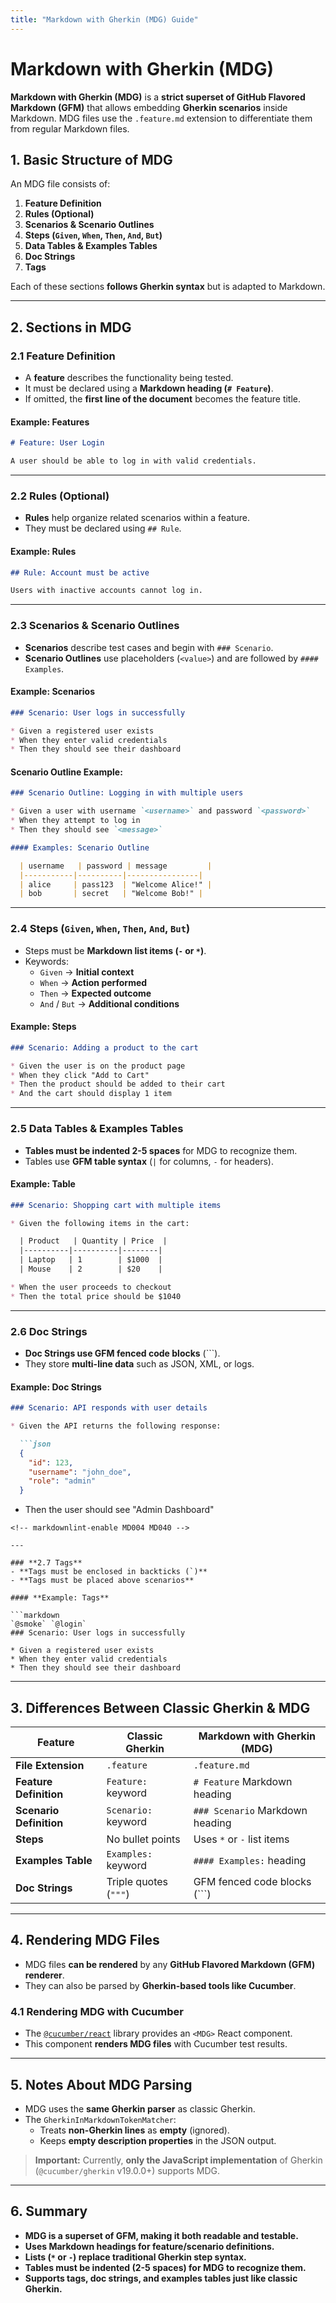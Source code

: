 ```yaml
---
title: "Markdown with Gherkin (MDG) Guide"
---
```

<!-- markdownlint-disable MD025 -->
# Markdown with Gherkin (MDG)
<!-- markdownlint-enable MD025 -->

**Markdown with Gherkin (MDG)** is a **strict superset of GitHub Flavored Markdown (GFM)** that allows embedding **Gherkin scenarios** inside Markdown. MDG files use the `.feature.md` extension to
differentiate them from regular Markdown files.

## **1. Basic Structure of MDG**

An MDG file consists of:

1. **Feature Definition**
2. **Rules (Optional)**
3. **Scenarios & Scenario Outlines**
4. **Steps (`Given`, `When`, `Then`, `And`, `But`)**
5. **Data Tables & Examples Tables**
6. **Doc Strings**
7. **Tags**

Each of these sections **follows Gherkin syntax** but is adapted to Markdown.

---

## **2. Sections in MDG**

### **2.1 Feature Definition**

- A **feature** describes the functionality being tested.
- It must be declared using a **Markdown heading (`# Feature`)**.
- If omitted, the **first line of the document** becomes the feature title.

#### **Example: Features**

```markdown
# Feature: User Login

A user should be able to log in with valid credentials.
```

---

### **2.2 Rules (Optional)**

- **Rules** help organize related scenarios within a feature.
- They must be declared using `## Rule`.

#### **Example: Rules**

```markdown
## Rule: Account must be active

Users with inactive accounts cannot log in.
```

---

### **2.3 Scenarios & Scenario Outlines**

- **Scenarios** describe test cases and begin with `### Scenario`.
- **Scenario Outlines** use placeholders (`<value>`) and are followed by `#### Examples`.

#### **Example: Scenarios**

```markdown
### Scenario: User logs in successfully

* Given a registered user exists
* When they enter valid credentials
* Then they should see their dashboard
```

#### **Scenario Outline Example:**

```markdown
### Scenario Outline: Logging in with multiple users

* Given a user with username `<username>` and password `<password>`
* When they attempt to log in
* Then they should see `<message>`

#### Examples: Scenario Outline

  | username   | password | message         |
  |-----------|----------|----------------|
  | alice     | pass123  | "Welcome Alice!" |
  | bob       | secret   | "Welcome Bob!" |
```

---

### **2.4 Steps (`Given`, `When`, `Then`, `And`, `But`)**

- Steps must be **Markdown list items (`-` or `*`)**.
- Keywords:
  - `Given` → **Initial context**
  - `When` → **Action performed**
  - `Then` → **Expected outcome**
  - `And` / `But` → **Additional conditions**

#### **Example: Steps**

```markdown
### Scenario: Adding a product to the cart

* Given the user is on the product page
* When they click "Add to Cart"
* Then the product should be added to their cart
* And the cart should display 1 item
```

---

### **2.5 Data Tables & Examples Tables**

- **Tables must be indented 2-5 spaces** for MDG to recognize them.
- Tables use **GFM table syntax** (`|` for columns, `-` for headers).

#### **Example: Table**

```markdown
### Scenario: Shopping cart with multiple items

* Given the following items in the cart:

  | Product   | Quantity | Price  |
  |----------|----------|--------|
  | Laptop   | 1        | $1000  |
  | Mouse    | 2        | $20    |

* When the user proceeds to checkout
* Then the total price should be $1040
```

---

### **2.6 Doc Strings**

- **Doc Strings use GFM fenced code blocks** (```).
- They store **multi-line data** such as JSON, XML, or logs.

#### **Example: Doc Strings**
<!-- markdownlint-disable MD004 MD040 -->
```markdown
### Scenario: API responds with user details

* Given the API returns the following response:

  ```json
  {
    "id": 123,
    "username": "john_doe",
    "role": "admin"
  }
  ```

* Then the user should see "Admin Dashboard"

```
<!-- markdownlint-enable MD004 MD040 -->

---

### **2.7 Tags**
- **Tags must be enclosed in backticks (`)**
- **Tags must be placed above scenarios**

#### **Example: Tags**

```markdown
`@smoke` `@login`
### Scenario: User logs in successfully

* Given a registered user exists
* When they enter valid credentials
* Then they should see their dashboard
```

---

## **3. Differences Between Classic Gherkin & MDG**

| Feature           | Classic Gherkin | Markdown with Gherkin (MDG) |
|------------------|---------------|-----------------------------|
| **File Extension** | `.feature` | `.feature.md` |
| **Feature Definition** | `Feature:` keyword | `# Feature` Markdown heading |
| **Scenario Definition** | `Scenario:` keyword | `### Scenario` Markdown heading |
| **Steps** | No bullet points | Uses `*` or `-` list items |
| **Examples Table** | `Examples:` keyword | `#### Examples:` heading |
| **Doc Strings** | Triple quotes (`"""`) | GFM fenced code blocks (```) |

---

## **4. Rendering MDG Files**

- MDG files **can be rendered** by any **GitHub Flavored Markdown (GFM) renderer**.
- They can also be parsed by **Gherkin-based tools like Cucumber**.

### **4.1 Rendering MDG with Cucumber**

- The [`@cucumber/react`](https://github.com/cucumber/cucumber-react) library provides an `<MDG>` React component.
- This component **renders MDG files** with Cucumber test results.

---

## **5. Notes About MDG Parsing**

- MDG uses the **same Gherkin parser** as classic Gherkin.
- The `GherkinInMarkdownTokenMatcher`:
  - Treats **non-Gherkin lines** as **empty** (ignored).
  - Keeps **empty description properties** in the JSON output.

> **Important:** Currently, **only the JavaScript implementation** of Gherkin (`@cucumber/gherkin` v19.0.0+) supports MDG.

---

## **6. Summary**

- **MDG is a superset of GFM, making it both readable and testable.**  
- **Uses Markdown headings for feature/scenario definitions.**  
- **Lists (`*` or `-`) replace traditional Gherkin step syntax.**  
- **Tables must be indented (2-5 spaces) for MDG to recognize them.**  
- **Supports tags, doc strings, and examples tables just like classic Gherkin.**  
